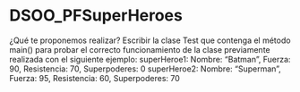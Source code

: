 # DSOO_PFSuperHeroes
¿Qué te proponemos realizar? Escribir la clase Test que contenga el método main() para probar el correcto funcionamiento de la clase previamente realizada con el siguiente ejemplo: superHeroe1: Nombre: “Batman”, Fuerza: 90, Resistencia: 70, Superpoderes: 0 superHeroe2: Nombre: “Superman”, Fuerza: 95, Resistencia: 60, Superpoderes: 70
